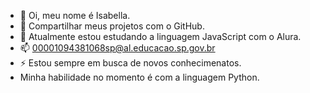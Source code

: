 - 👋 Oi, meu nome é Isabella.
- 👀 Compartilhar meus projetos com o GitHub.
- 🌱 Atualmente estou estudando a linguagem JavaScript com o Alura.
- 📫 00001094381068sp@al.educacao.sp.gov.br
- ⚡ Estou sempre em busca de novos conhecimenatos.
- Minha habilidade no momento é com a linguagem Python.

<!---
isah2906/isah2906 is a ✨ special ✨ repository because its `README.md` (this file) appears on your GitHub profile.
You can click the Preview link to take a look at your changes.
--->
